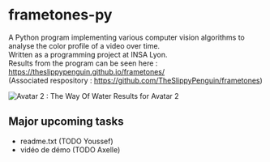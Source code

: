 # frametones-py

A Python program implementing various computer vision algorithms to analyse the color profile of a video over time.  
Written as a programming project at INSA Lyon.  
Results from the program can be seen here : https://theslippypenguin.github.io/frametones/  
(Associated respository : https://github.com/TheSlippyPenguin/frametones)  

![Avatar 2 : The Way Of Water](https://theslippypenguin.github.io/frametones/kmeans/Avatar-The-Way-Of-Water-(2022).jpg)
Results for Avatar 2  

## Major upcoming tasks

- readme.txt (TODO Youssef)
- vidéo de démo (TODO Axelle)
